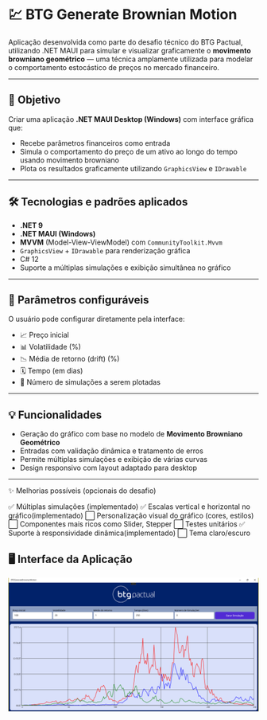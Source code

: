 # 💹 BTG Generate Brownian Motion

Aplicação desenvolvida como parte do desafio técnico do BTG Pactual, utilizando .NET MAUI para simular e visualizar graficamente 
o **movimento browniano geométrico** — uma técnica amplamente utilizada para modelar o comportamento estocástico de preços no mercado financeiro.

---

## 📌 Objetivo

Criar uma aplicação **.NET MAUI Desktop (Windows)** com interface gráfica que:

- Recebe parâmetros financeiros como entrada
- Simula o comportamento do preço de um ativo ao longo do tempo usando movimento browniano
- Plota os resultados graficamente utilizando `GraphicsView` e `IDrawable`

---

## 🛠️ Tecnologias e padrões aplicados

- **.NET 9**
- **.NET MAUI (Windows)**
- **MVVM** (Model-View-ViewModel) com `CommunityToolkit.Mvvm`
- `GraphicsView` + `IDrawable` para renderização gráfica
- C# 12
- Suporte a múltiplas simulações e exibição simultânea no gráfico

---

## 🧪 Parâmetros configuráveis

O usuário pode configurar diretamente pela interface:

- 📈 Preço inicial
- 📊 Volatilidade (%)
- 📉 Média de retorno (drift) (%)
- 🗓️ Tempo (em dias)
- 🔁 Número de simulações a serem plotadas

---

## 💡 Funcionalidades

- Geração do gráfico com base no modelo de **Movimento Browniano Geométrico**
- Entradas com validação dinâmica e tratamento de erros
- Permite múltiplas simulações e exibição de várias curvas
- Design responsivo com layout adaptado para desktop

---

✨ Melhorias possíveis (opcionais do desafio)

✅ Múltiplas simulações (implementado)
✅ Escalas vertical e horizontal no gráfico(implementado)
⬜ Personalização visual do gráfico (cores, estilos)
⬜ Componentes mais ricos como Slider, Stepper
⬜ Testes unitários
✅ Suporte à responsividade dinâmica(implementado)
⬜ Tema claro/escuro

## 🖥️ Interface da Aplicação
![Print da aplicação](./screenshot.png)


